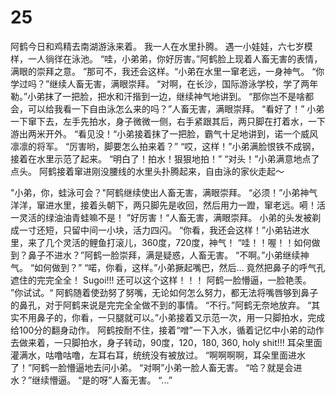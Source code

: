 # 25
阿鹤今日和鸡精去南湖游泳来着。
我一人在水里扑腾。
遇一小娃娃，六七岁模样，一人徜徉在泳池。
“哇，小弟弟，你好厉害。”阿鹤脸上现着人畜无害的表情，满眼的崇拜之意。
”那可不，我还会这样。“小弟在水里一窜老远，一身神气。
“你学过吗？”继续人畜无害，满眼崇拜。
“对啊，在长沙，国际游泳学校，学了两年勒。”小弟抹了一把脸，把水和汗揩到一边，继续神气地讲到。
“那你岂不是啥都会，可以给我看一下自由泳怎么来的吗？”人畜无害，满眼崇拜。
“看好了！”
小弟一下窜下去，左手先拍水，身子微微一侧，右手紧跟其后，两只脚在打着水，一下游出两米开外。
“看见没！“小弟接着抹了一把脸，霸气十足地讲到，诺一个威风凛凛的将军。
“厉害哟，脚要怎么拍来着？”
“哎，这样！”小弟满脸恨铁不成钢，接着在水里示范了起来。
“明白了！拍水！狠狠地拍！”
“对头！”小弟满意地点了点头。
阿鹤接着窜进刚没腰线的水里头扑腾起来，自由泳的家伙走起～

"小弟，你，蛙泳可会？"阿鹤继续使出人畜无害，满眼崇拜。
“必须！”小弟神气洋洋，窜进水里，接着头朝下，两只脚先是收回，然后用力一蹬，窜老远。嗬！活一灵活的绿油油青蛙嘛不是！
”好厉害！“人畜无害，满眼崇拜。
小弟的头发被剃成一寸还短，只留中间一小块，活力四闪。
“你看，我还会这样！”小弟钻进水里，来了几个灵活的鲤鱼打滚儿，360度，720度，神气！
“哇！！喔！！如何做到？鼻子不进水？”阿鹤一脸崇拜，满是疑惑，人畜无害。
“不啊。”小弟继续神气。
“如何做到？”
“喏，你看，这样。”小弟撅起嘴巴，然后...
竟然把鼻子的呼气孔遮住的完完全全！ Sugoi!!! 还可以这个这样！！！
阿鹤一脸懵逼，一脸艳羡。
”你试试。“
阿鹤随着使劲努了努嘴，无论如何怎么努力，都无法将嘴唇够到鼻子的鼻孔，对于阿鹤来说是完完全全做不到的事情。
“不行。”阿鹤无奈地放弃。
“其实不用鼻子的，你看，一只腿就可以。”小弟接着又示范一次，用一只脚拍水，完成给100分的翻身动作。
阿鹤按耐不住，接着“噌”一下入水，循着记忆中小弟的动作去做来着，一只脚拍水，身子转动，90度，120，180, 360, holy shit!!! 耳朵里面灌满水，咕噜咕噜，左耳右耳，统统没有被放过。
“啊啊啊啊，耳朵里面进水了！”阿鹤一脸懵逼地去问小弟。
“对啊”小弟一脸人畜无害。
“哈？就是会进水？”继续懵逼。
“是的呀”人畜无害。
“...”
